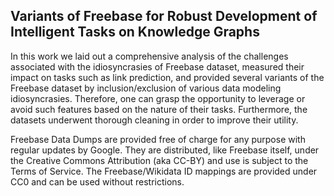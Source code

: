 
## Variants of Freebase for Robust Development of Intelligent Tasks on Knowledge Graphs

In this work we laid out a comprehensive analysis of the challenges associated with the idiosyncrasies of Freebase dataset, measured their impact on tasks such as link prediction, and provided several variants of the Freebase dataset by inclusion/exclusion of various data modeling idiosyncrasies. Therefore, one can grasp the opportunity to leverage or avoid such features based on the nature of their tasks. Furthermore, the datasets underwent thorough cleaning in order to improve their utility. 

Freebase Data Dumps are provided free of charge for any purpose with regular updates by Google. They are distributed, like Freebase itself, under the Creative Commons Attribution (aka CC-BY) and use is subject to the Terms of Service. The Freebase/Wikidata ID mappings are provided under CC0 and can be used without restrictions.

